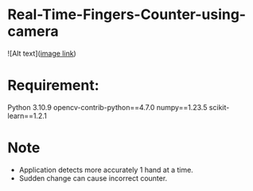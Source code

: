 # Real-Time-Fingers-Counter-using-camera
![Alt text]([image link](https://github.com/Nguyenlt1911/Real-Time-Fingers-Counter/blob/main/result.png))
# Requirement:
Python 3.10.9
opencv-contrib-python==4.7.0
numpy==1.23.5
scikit-learn==1.2.1
# Note
-  Application detects more accurately 1 hand at a time.
-  Sudden change can cause incorrect counter.
